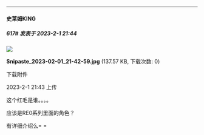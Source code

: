 
*****

####  史莱姆KING  
##### 617#       发表于 2023-2-1 21:44

<img src="https://img.saraba1st.com/forum/202302/01/214325aomcgvto76ybhbym.jpg" referrerpolicy="no-referrer">

<strong>Snipaste_2023-02-01_21-42-59.jpg</strong> (137.57 KB, 下载次数: 0)

下载附件

2023-2-1 21:43 上传

这个红毛是谁。。。。

应该是RE0系列里面的角色？

有详细介绍么= =

